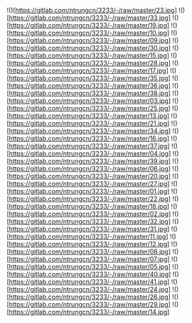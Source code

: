 !()[https://gitlab.com/ntrungcn/3233/-/raw/master/23.jpg]
!()[https://gitlab.com/ntrungcn/3233/-/raw/master/33.jpg]
!()[https://gitlab.com/ntrungcn/3233/-/raw/master/19.jpg]
!()[https://gitlab.com/ntrungcn/3233/-/raw/master/10.jpg]
!()[https://gitlab.com/ntrungcn/3233/-/raw/master/09.jpg]
!()[https://gitlab.com/ntrungcn/3233/-/raw/master/30.jpg]
!()[https://gitlab.com/ntrungcn/3233/-/raw/master/15.jpg]
!()[https://gitlab.com/ntrungcn/3233/-/raw/master/28.jpg]
!()[https://gitlab.com/ntrungcn/3233/-/raw/master/17.jpg]
!()[https://gitlab.com/ntrungcn/3233/-/raw/master/35.jpg]
!()[https://gitlab.com/ntrungcn/3233/-/raw/master/36.jpg]
!()[https://gitlab.com/ntrungcn/3233/-/raw/master/38.jpg]
!()[https://gitlab.com/ntrungcn/3233/-/raw/master/03.jpg]
!()[https://gitlab.com/ntrungcn/3233/-/raw/master/25.jpg]
!()[https://gitlab.com/ntrungcn/3233/-/raw/master/13.jpg]
!()[https://gitlab.com/ntrungcn/3233/-/raw/master/21.jpg]
!()[https://gitlab.com/ntrungcn/3233/-/raw/master/34.jpg]
!()[https://gitlab.com/ntrungcn/3233/-/raw/master/16.jpg]
!()[https://gitlab.com/ntrungcn/3233/-/raw/master/37.jpg]
!()[https://gitlab.com/ntrungcn/3233/-/raw/master/04.jpg]
!()[https://gitlab.com/ntrungcn/3233/-/raw/master/39.jpg]
!()[https://gitlab.com/ntrungcn/3233/-/raw/master/06.jpg]
!()[https://gitlab.com/ntrungcn/3233/-/raw/master/20.jpg]
!()[https://gitlab.com/ntrungcn/3233/-/raw/master/27.jpg]
!()[https://gitlab.com/ntrungcn/3233/-/raw/master/01.jpg]
!()[https://gitlab.com/ntrungcn/3233/-/raw/master/22.jpg]
!()[https://gitlab.com/ntrungcn/3233/-/raw/master/18.jpg]
!()[https://gitlab.com/ntrungcn/3233/-/raw/master/02.jpg]
!()[https://gitlab.com/ntrungcn/3233/-/raw/master/32.jpg]
!()[https://gitlab.com/ntrungcn/3233/-/raw/master/31.jpg]
!()[https://gitlab.com/ntrungcn/3233/-/raw/master/11.jpg]
!()[https://gitlab.com/ntrungcn/3233/-/raw/master/12.jpg]
!()[https://gitlab.com/ntrungcn/3233/-/raw/master/08.jpg]
!()[https://gitlab.com/ntrungcn/3233/-/raw/master/07.jpg]
!()[https://gitlab.com/ntrungcn/3233/-/raw/master/05.jpg]
!()[https://gitlab.com/ntrungcn/3233/-/raw/master/40.jpg]
!()[https://gitlab.com/ntrungcn/3233/-/raw/master/41.jpg]
!()[https://gitlab.com/ntrungcn/3233/-/raw/master/24.jpg]
!()[https://gitlab.com/ntrungcn/3233/-/raw/master/26.jpg]
!()[https://gitlab.com/ntrungcn/3233/-/raw/master/29.jpg]
!()[https://gitlab.com/ntrungcn/3233/-/raw/master/14.jpg]

